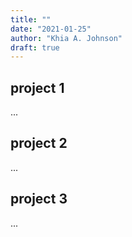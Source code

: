```yaml
---
title: ""
date: "2021-01-25"
author: "Khia A. Johnson"
draft: true
---
```


## project 1

...


## project 2

...


## project 3

...

